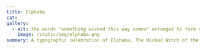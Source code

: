 ```yaml
---
title: Elphaba
cat:
gallery:
  - alt: the words "something wicked this way comes" arranged to form a witch's hat, with the word "Elphaba" used as the brim
    image: /static/img/elphaba.png
summary: A typographic celebration of Elphaba, The Wicked Witch of the West from Gregory Maguire’s Wicked. Each letter is carefully placed to form a witch's hat, with the character's name taking focus as the brim.
---
```

